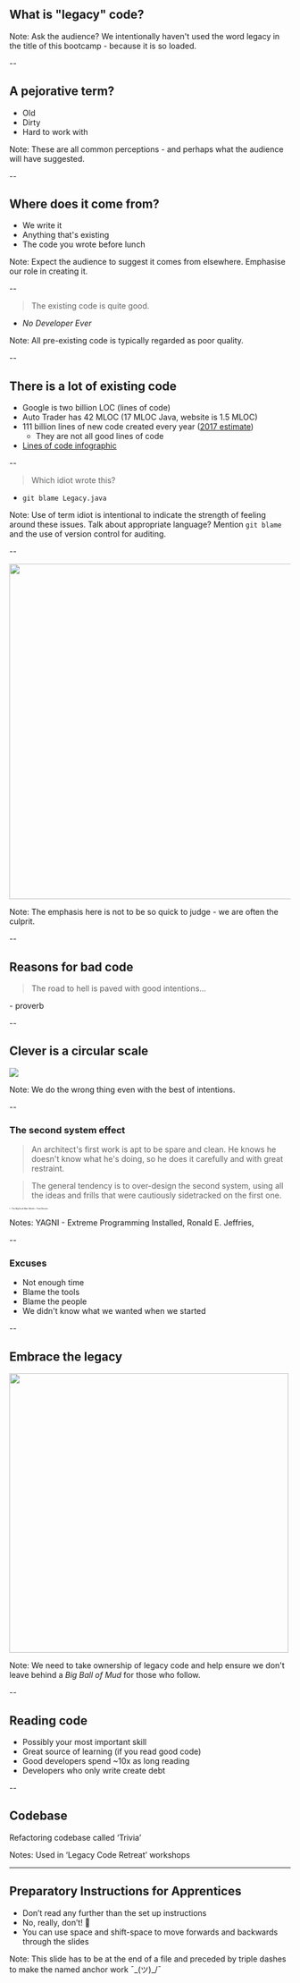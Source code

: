 ## What is "legacy" code?

Note:
Ask the audience?
We intentionally haven't used the word legacy in the title of this bootcamp - because it is so loaded.

--

## A pejorative term?

+ Old
+ Dirty
+ Hard to work with

Note:
These are all common perceptions - and perhaps what the audience will have suggested.

--

## Where does it come from?

+ We write it
+ Anything that's existing
+ The code you wrote before lunch

Note:
Expect the audience to suggest it comes from elsewhere.
Emphasise our role in creating it.

--

> The existing code is quite good.

+ _No Developer Ever_

Note:
All pre-existing code is typically regarded as poor quality.

--

## There is a lot of existing code

+ Google is two billion LOC (lines of code)
+ Auto Trader has 42 MLOC (17 MLOC Java, website is 1.5 MLOC)
+ 111 billion lines of new code created every year ([2017 estimate](https://cybersecurityventures.com/application-security-report-2017/))
  + They are not all good lines of code
+ [Lines of code infographic](https://informationisbeautiful.net/visualizations/million-lines-of-code/)

--

> Which idiot wrote this?

+ `git blame Legacy.java`

Note:
Use of term idiot is intentional to indicate the strength of feeling around these issues.
Talk about appropriate language?
Mention `git blame` and the use of version control for auditing.

--

<img height="600" src="{{ site.github.url }}/images/your-country-wants-you.jpg"/>

Note:
The emphasis here is not to be so quick to judge - we are often the culprit.

--

## Reasons for __bad__ code

> The road to hell is paved with good intentions...

\- proverb

--

## Clever is a circular scale

<img src="{{ site.github.url }}/images/smart_dumb.png"/>

Note:
We do the wrong thing even with the best of intentions.  

--

### The second system effect

> An architect's first work is apt to be spare and clean. He knows he doesn't know what he's doing, so he does it carefully and with great restraint.

> The general tendency is to over-design the second system, using all the ideas and frills that were cautiously sidetracked on the first one.

<div style="font-size: 0.25em">\- The Mythical Man-Month - Fred Brooks</div>

Notes:
YAGNI - Extreme Programming Installed, Ronald E. Jeffries,  

--

### Excuses

+ Not enough time
+ Blame the tools
+ Blame the people
+ We didn't know what we wanted when we started

--

## Embrace the legacy

<img height="500" src="https://i.imgur.com/ov1XeHo.jpg"/>

Note:
We need to take ownership of legacy code and help ensure we don't leave behind a _Big Ball of Mud_ for those who follow.  

--

## Reading code

+ Possibly your most important skill
+ Great source of learning (if you read good code)
+ Good developers spend ~10x as long reading
+ Developers who only write create debt

--

## Codebase

Refactoring codebase called ‘Trivia’

Notes: Used in ‘Legacy Code Retreat’ workshops  

---

## Preparatory Instructions for Apprentices

* Don’t read any further than the set up instructions
* No, really, don’t! 🙏
* You can use space and shift-space to move forwards and backwards through the slides

Note: This slide has to be at the end of a file and preceded by triple dashes to make the named anchor work ¯\_(ツ)_/¯
